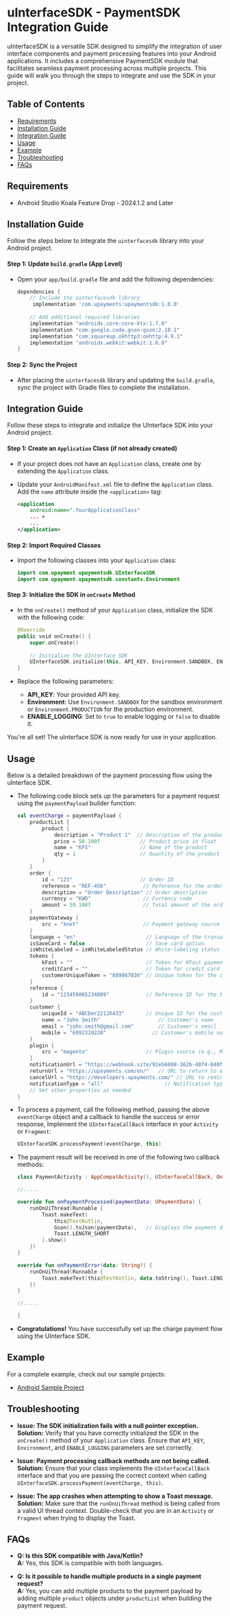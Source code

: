 
# uInterfaceSDK - PaymentSDK Integration Guide

uInterfaceSDK is a versatile SDK designed to simplify the integration of user interface components and payment processing features into your Android applications. It includes a comprehensive PaymentSDK module that facilitates seamless payment processing across multiple projects. This guide will walk you through the steps to integrate and use the SDK in your project.



## Table of Contents

- [Requirements](#requirements)
- [Installation Guide](#installation-guide)
- [Integration Guide](#integration-guide)
- [Usage](#usage)
- [Example](#example)
- [Troubleshooting](#troubleshooting)
- [FAQs](#faqs)



## Requirements

- Android Studio Koala Feature Drop - 2024.1.2 and Later



## Installation Guide

Follow the steps below to integrate the `uinterfacesdk` library into your Android project.

[//]: # ()
[//]: # (#### Step 1: Download the Sample Project)
[//]: # (- Download the sample project provided above and locate the `uinterfacesdk.aar` file.)
[//]: # (  - Path: `app/libs/uinterfacesdk.aar`)
[//]: # ()
[//]: # (#### Step 2: Add the `.aar` File to Your Project)
[//]: # (- Copy the `uinterfacesdk.aar` file to your project:)
[//]: # (  - Path: `your_project/app/libs/`)
[//]: # (  - **Note**: If the `libs` folder does not exist in your project, you will need to create it manually.)

#### Step 1: Update `build.gradle` (App Level)
- Open your `app/build.gradle` file and add the following dependencies:

    ```gradle
    dependencies {
        // Include the uinterfacesdk library
         implementation 'com.upayments:upaymentsdk:1.0.0'
        
        // Add additional required libraries
        implementation "androidx.core:core-ktx:1.7.0"
        implementation "com.google.code.gson:gson:2.10.1"
        implementation "com.squareup.okhttp3:okhttp:4.9.1"
        implementation "androidx.webkit:webkit:1.6.0"
    }
    ```

[//]: # (- **Note**: Ensure that you have already implemented the following libraries:)
[//]: # ()
[//]: # (    ```gradle)
[//]: # (    dependencies {)
[//]: # (        implementation 'androidx.appcompat:appcompat:1.6.1')
[//]: # (        implementation 'com.google.android.material:material:1.9.0')
[//]: # (    })
[//]: # (    ```)

#### Step 2: Sync the Project
- After placing the `uinterfacesdk` library and updating the `build.gradle`, sync the project with Gradle files to complete the installation.




## Integration Guide

Follow these steps to integrate and initialize the UInterface SDK into your Android project.

#### Step 1: Create an `Application` Class (if not already created)
- If your project does not have an `Application` class, create one by extending the `Application` class.
- Update your `AndroidManifest.xml` file to define the `Application` class. Add the `name` attribute inside the `<application>` tag:

    ```xml
    <application
        android:name=".YourApplicationClass"
        ... >
        ...
    </application>
    ```

#### Step 2: Import Required Classes
- Import the following classes into your `Application` class:

    ```kotlin
    import com.upayment.upaymentsdk.UInterfaceSDK
    import com.upayment.upaymentsdk.constants.Environment
    ```

#### Step 3: Initialize the SDK in `onCreate` Method
- In the `onCreate()` method of your `Application` class, initialize the SDK with the following code:

    ```kotlin
    @Override
    public void onCreate() {
        super.onCreate()
        
        // Initialize the UInterface SDK
        UInterfaceSDK.initialize(this, API_KEY, Environment.SANDBOX, ENABLE_LOGGING)
    }
    ```

- Replace the following parameters:
  - **API_KEY**: Your provided API key.
  - **Environment**: Use `Environment.SANDBOX` for the sandbox environment or `Environment.PRODUCTION` for the production environment.
  - **ENABLE_LOGGING**: Set to `true` to enable logging or `false` to disable it.

You're all set! The uInterface SDK is now ready for use in your application.




## Usage

Below is a detailed breakdown of the payment processing flow using the uInterface SDK.

- The following code block sets up the parameters for a payment request using the `paymentPayload` builder function:

    ```kotlin
    val eventCharge = paymentPayload {
        productList {
            product {
                description = "Product 1"  // Description of the product
                price = 50.100f             // Product price in float
                name = "KFS"                // Name of the product
                qty = 1                     // Quantity of the product
            }
        }
        order {
            id = "123"                      // Order ID
            reference = "REF-456"            // Reference for the order
            description = "Order Description" // Order description
            currency = "KWD"                 // Currency code
            amount = 50.100f                 // Total amount of the order
        }
        paymentGateway {
            src = "knet"                     // Payment gateway source
        }
        language = "en"                       // Language of the transaction
        isSaveCard = false                    // Save card option
        isWhiteLabeled = isWhiteLabeledStatus // White-labeling status flag (if sandbox then false else true)
        tokens {
            kFast = ""                        // Token for KFast payment method
            creditCard = ""                   // Token for credit card payment
            customerUniqueToken = "889867836" // Unique token for the customer
        }
        reference {
            id = "123459865234889"            // Reference ID for the transaction
        }
        customer {
            uniqueId = "ABCDer22126433"       // Unique ID for the customer
            name = "John Smith"                   // Customer's name
            email = "john.smith@gmail.com"        // Customer's email
            mobile = "6992319220"               // Customer's mobile number
        }
        plugin {
            src = "magento"                   // Plugin source (e.g., Magento)
        }
        notificationUrl = "https://webhook.site/92eb6888-362b-4874-840f-3fff620f7cf4" // URL for payment notifications
        returnUrl = "https://upayments.com/en/"   // URL to return to after successful payment
        cancelUrl = "https://developers.upayments.com/" // URL to redirect if payment is cancelled
        notificationType = "all"                    // Notification type (all, success, etc.)
        // Set other properties as needed
    }
    ```

- To process a payment, call the following method, passing the above `eventCharge` object and a callback to handle the success or error response, Implement the `UInterfaceCallBack` interface in your `Activity` or `Fragment`:

    ```kotlin
    UInterfaceSDK.processPayment(eventCharge, this)
    ```

- The payment result will be received in one of the following two callback methods:

    ```kotlin
    class PaymentActivity : AppCompatActivity(), UInterfaceCallBack, OnClickListener {

    //..... 

    override fun onPaymentProcessed(paymentData: UPaymentData) {
        runOnUiThread(Runnable {
            Toast.makeText(
                this@TestKotlin,
                Gson().toJson(paymentData),   // Displays the payment data in a Toast message
                Toast.LENGTH_SHORT
            ).show()
        })
    }

    override fun onPaymentError(data: String?) {
        runOnUiThread(Runnable {
            Toast.makeText(this@TestKotlin, data.toString(), Toast.LENGTH_SHORT).show()  // Displays the error message in a Toast
        })
    }

    //..... 

    }
    ```

- **Congratulations!** You have successfully set up the charge payment flow using the UInterface SDK.




## Example

For a complete example, check out our sample projects:

- [Android Sample Project](https://github.com/upaymentskwt/uInterface-android)





## Troubleshooting

[//]: # (- **Issue: Unable to find the `uinterfacesdk.aar` file after download.**  )
[//]: # (  **Solution:** Ensure you have downloaded the sample project correctly and check the path `app/libs/uinterfacesdk.aar`. If the `libs` folder does not exist, create it manually and place the `.aar` file inside.)

- **Issue: The SDK initialization fails with a null pointer exception.**  
  **Solution:** Verify that you have correctly initialized the SDK in the `onCreate()` method of your `Application` class. Ensure that `API_KEY`, `Environment`, and `ENABLE_LOGGING` parameters are set correctly.

- **Issue: Payment processing callback methods are not being called.**  
  **Solution:** Ensure that your class implements the `UInterfaceCallBack` interface and that you are passing the correct context when calling `UInterfaceSDK.processPayment(eventCharge, this)`.

- **Issue: The app crashes when attempting to show a Toast message.**  
  **Solution:** Make sure that the `runOnUiThread` method is being called from a valid UI thread context. Double-check that you are in an `Activity` or `Fragment` when trying to display the Toast.




## FAQs

- **Q: Is this SDK compatible with Java/Kotlin?**  
  **A:** Yes, this SDK is compatible with both languages.

- **Q: Is it possible to handle multiple products in a single payment request?**  
  **A:** Yes, you can add multiple products to the payment payload by adding multiple `product` objects under `productList` when building the payment request.
